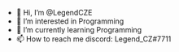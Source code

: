 - 👋 Hi, I’m @LegendCZE
- 👀 I’m interested in Programming
- 🌱 I’m currently learning Programming
- 📫 How to reach me discord: Legend_CZ#7711
